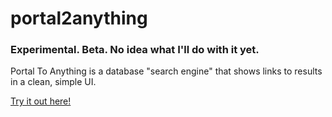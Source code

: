 # portal2anything
### Experimental. Beta. No idea what I'll do with it yet.

Portal To Anything is a database "search engine" that shows links to results in a clean, simple UI.

[Try it out here!](https://cadehunter.github.io/portal2anything)
